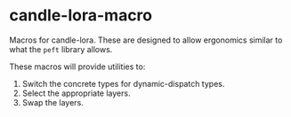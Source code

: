 # candle-lora-macro
Macros for candle-lora. These are designed to allow ergonomics similar to what the `peft` library allows.

These macros will provide utilities to:
1) Switch the concrete types for dynamic-dispatch types.
2) Select the appropriate layers.
3) Swap the layers.